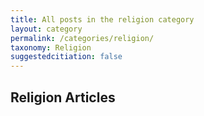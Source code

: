 ```yaml
---
title: All posts in the religion category
layout: category
permalink: /categories/religion/
taxonomy: Religion
suggestedcitiation: false
---
```


## Religion Articles
